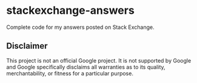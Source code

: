 stackexchange-answers
=====================

Complete code for my answers posted on Stack Exchange.

Disclaimer
----------

This project is not an official Google project. It is not supported by Google
and Google specifically disclaims all warranties as to its quality,
merchantability, or fitness for a particular purpose.
